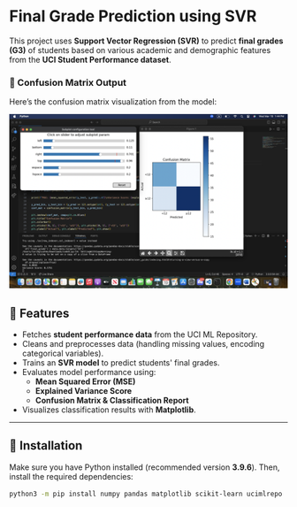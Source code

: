 # Final Grade Prediction using SVR

This project uses **Support Vector Regression (SVR)** to predict **final grades (G3)** of students based on various academic and demographic features from the **UCI Student Performance dataset**.

### 📸 Confusion Matrix Output
Here’s the confusion matrix visualization from the model:

![Confusion Matrix](Matrix%20output.png)


## 📌 Features
- Fetches **student performance data** from the UCI ML Repository.
- Cleans and preprocesses data (handling missing values, encoding categorical variables).
- Trains an **SVR model** to predict students' final grades.
- Evaluates model performance using:
  - **Mean Squared Error (MSE)**
  - **Explained Variance Score**
  - **Confusion Matrix & Classification Report**
- Visualizes classification results with **Matplotlib**.

---

## 🚀 Installation
Make sure you have Python installed (recommended version **3.9.6**). Then, install the required dependencies:

```bash
python3 -m pip install numpy pandas matplotlib scikit-learn ucimlrepo
